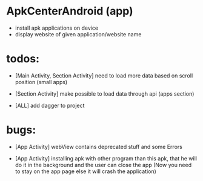 # ApkCenterAndroid (app)
- install apk applications on device
- display website of given application/website name

# todos:
- [Main Activity, Section Activity]
    need to load more data based on scroll position (small apps)
    
- [Section Activity]
    make possible to load data through api (apps section)
    
- [ALL]
    add dagger to project
# bugs:

- [App Activity]
    webView contains deprecated stuff and some Errors

- [App Activity]
    installing apk with other program than this apk,
    that he will do it in the background and the user can close the app
    (Now you need to stay on the app page else it will crash the application)


